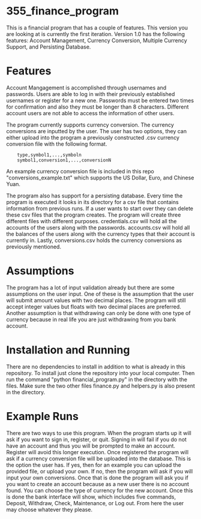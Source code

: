 # 355_finance_program

This is a financial program that has a couple of features. This version you are looking at is currently the first iteration. Version 1.0 has the following features: Account Management, Currency Conversion, Multiple Currency Support, and Persisting Database. 

# Features

Account Mangagement is accomplished through usernames and passwords. Users are able to log in with their previously established usernames or register for a new one. Passwords must be entered two times for confirmation and also they must be longer than 8 characters. Different account users are not able to access the information of other users.

The program currently supports currency conversion. The currency conversions are inputted by the user. The user has two options, they can either upload into the program a previously constructed .csv currency conversion file with the following format.

		type,symbol1,...,symboln
		symbol1,conversion1,...,conversionN

An example currency conversion file is included in this repo "conversions_example.txt" which supports the US Dollar, Euro, and Chinese Yuan.

The program also has support for a persisting database. Every time the program is executed it looks in its directory for a csv file that contains information from previous runs. If a user wants to start over they can delete these csv files that the program creates. The program will create three different files with different purposes. credentials.csv will hold all the accounts of the users along with the passwords. accounts.csv will hold all the balances of the users along with the currency types that their account is currently in. Lastly, conversions.csv holds the currency conversions as previously mentioned.

# Assumptions

The program has a lot of input validation already but there are some assumptions on the user input. One of these is the assumption that the user will submit amount values with two decimal places. The program will still accept integer values but floats with two decimal places are preferred. Another assumption is that withdrawing can only be done with one type of currency because in real life you are just withdrawing from you bank account.

# Installation and Running

There are no dependencies to install in addition to what is already in this repository. To install just clone the repository into your local computer. Then run the command "python financial_program.py" in the directory with the files. Make sure the two other files finance.py and helpers.py is also present in the directory.

# Example Runs

There are two ways to use this program. When the program starts up it will ask if you want to sign in, register, or quit. Signing in will fail if you do not have an account and thus you will be prompted to make an account. Register will avoid this longer execution. Once registered the program will ask if a currency conversion file will be uploaded into the database. This is the option the user has. If yes, then for an example you can upload the provided file, or upload your own. If no, then the program will ask if you will input your own conversions. Once that is done the program will ask you if you want to create an account because as a new user there is no account found. You can choose the type of currency for the new account. Once this is done the bank interface will show, which includes five commands, Deposit, Withdraw, Check, Maintenance, or Log out. From here the user may choose whatever they please.
